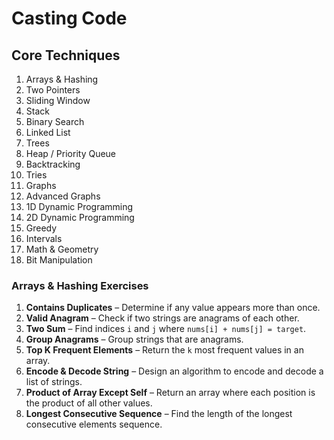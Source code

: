 # Casting Code

## Core Techniques
1. Arrays & Hashing
2. Two Pointers
3. Sliding Window
4. Stack
5. Binary Search
6. Linked List
7. Trees
8. Heap / Priority Queue
9. Backtracking
10. Tries
11. Graphs
12. Advanced Graphs
13. 1D Dynamic Programming
14. 2D Dynamic Programming
15. Greedy
16. Intervals
17. Math & Geometry
18. Bit Manipulation

### Arrays & Hashing Exercises
1. **Contains Duplicates** – Determine if any value appears more than once.
2. **Valid Anagram** – Check if two strings are anagrams of each other.
3. **Two Sum** – Find indices `i` and `j` where `nums[i] + nums[j] = target`.
4. **Group Anagrams** – Group strings that are anagrams.
5. **Top K Frequent Elements** – Return the `k` most frequent values in an array.
6. **Encode & Decode String** – Design an algorithm to encode and decode a list of strings.
7. **Product of Array Except Self** – Return an array where each position is the product of all other values.
8. **Longest Consecutive Sequence** – Find the length of the longest consecutive elements sequence.

